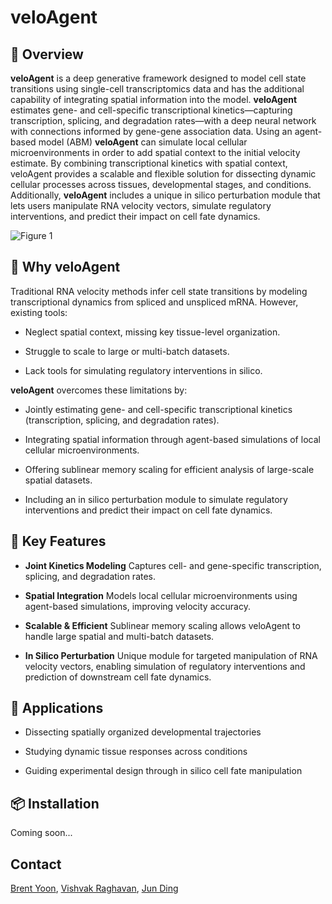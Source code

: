 # veloAgent
## 📝 Overview
**veloAgent** is a deep generative framework designed to model cell state transitions using single-cell transcriptomics data and has the additional capability of integrating spatial information into the model. **veloAgent** estimates gene- and cell-specific transcriptional kinetics—capturing transcription, splicing, and degradation rates—with a deep neural network with connections informed by gene-gene association data. Using an agent-based model (ABM) **veloAgent** can simulate local cellular microenvironments in order to add spatial context to the initial velocity estimate. By combining transcriptional kinetics with spatial context, veloAgent provides a scalable and flexible solution for dissecting dynamic cellular processes across tissues, developmental stages, and conditions. Additionally, **veloAgent** includes a unique in silico perturbation module that lets users manipulate RNA velocity vectors, simulate regulatory interventions, and predict their impact on cell fate dynamics.

![Figure 1]()

## 🔬 Why veloAgent
Traditional RNA velocity methods infer cell state transitions by modeling transcriptional dynamics from spliced and unspliced mRNA. However, existing tools:

- Neglect spatial context, missing key tissue-level organization.

- Struggle to scale to large or multi-batch datasets.

- Lack tools for simulating regulatory interventions in silico.

**veloAgent** overcomes these limitations by:

- Jointly estimating gene- and cell-specific transcriptional kinetics (transcription, splicing, and degradation rates).

- Integrating spatial information through agent-based simulations of local cellular microenvironments.

- Offering sublinear memory scaling for efficient analysis of large-scale spatial datasets.

- Including an in silico perturbation module to simulate regulatory interventions and predict their impact on cell fate dynamics.

## 🔑 Key Features
- **Joint Kinetics Modeling**
Captures cell- and gene-specific transcription, splicing, and degradation rates.

- **Spatial Integration**
Models local cellular microenvironments using agent-based simulations, improving velocity accuracy.

- **Scalable & Efficient**
Sublinear memory scaling allows veloAgent to handle large spatial and multi-batch datasets.

- **In Silico Perturbation**
Unique module for targeted manipulation of RNA velocity vectors, enabling simulation of regulatory interventions and prediction of downstream cell fate dynamics.

## 🧬 Applications
- Dissecting spatially organized developmental trajectories

- Studying dynamic tissue responses across conditions

- Guiding experimental design through in silico cell fate manipulation

## 📦 Installation
Coming soon...

## Contact
[Brent Yoon](mailto:ji.s.yoon@mail.mcgill.ca), [Vishvak Raghavan](mailto:vishvak.raghavan@mail.mcgill.ca), [Jun Ding](mailto:jun.ding@mcgill.ca)
